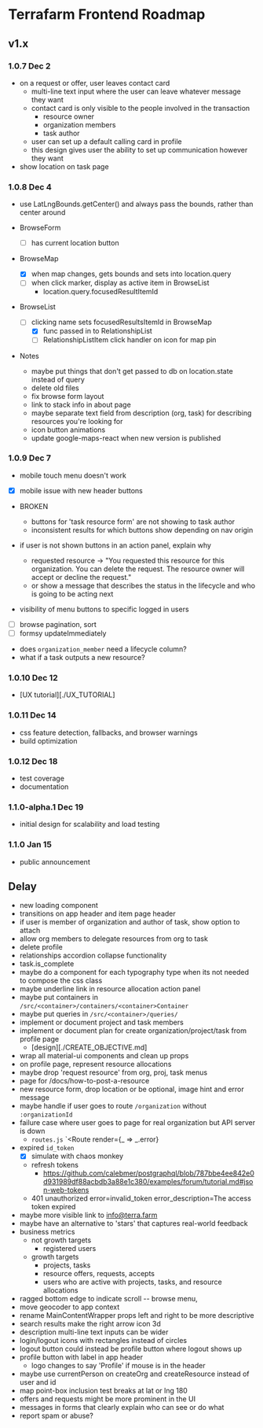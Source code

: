 # Terrafarm Frontend Roadmap

## v1.x

### 1.0.7 Dec 2

- on a request or offer, user leaves contact card
  - multi-line text input where the user can leave whatever message they want
  - contact card is only visible to the people involved in the transaction
    - resource owner
    - organization members
    - task author
  - user can set up a default calling card in profile
  - this design gives user the ability to set up communication however they want
- show location on task page

### 1.0.8 Dec 4

- use LatLngBounds.getCenter() and always pass the bounds, rather than center around

- BrowseForm
  - [ ] has current location button

- BrowseMap
  - [x] when map changes, gets bounds and sets into location.query
  - [ ] when click marker, display as active item in BrowseList
    - location.query.focusedResultItemId

- BrowseList
  - [ ] clicking name sets focusedResultsItemId in BrowseMap
    - [x] func passed in to RelationshipList
    - [ ] RelationshipListItem click handler on icon for map pin

- Notes
  - maybe put things that don't get passed to db on location.state instead of query
  - delete old files
  - fix browse form layout
  - link to stack info in about page
  - maybe separate text field from description (org, task) for describing resources you're looking for
  - icon button animations
  - update google-maps-react when new version is published

### 1.0.9 Dec 7

- mobile touch menu doesn't work
- [x] mobile issue with new header buttons
- BROKEN
  - buttons for 'task resource form' are not showing to task author
  - inconsistent results for which buttons show depending on nav origin

- if user is not shown buttons in an action panel, explain why
  - requested resource -> "You requested this resource for this organization. You can delete the request. The resource owner will accept or decline the request."
  - or show a message that describes the status in the lifecycle and who is going to be acting next
- visibility of menu buttons to specific logged in users

- [ ] browse pagination, sort
- [ ] formsy updateImmediately
- does `organization_member` need a lifecycle column?
- what if a task outputs a new resource?

### 1.0.10 Dec 12

- [UX tutorial][./UX_TUTORIAL]

### 1.0.11 Dec 14

- css feature detection, fallbacks, and browser warnings
- build optimization

### 1.0.12 Dec 18

- test coverage
- documentation

### 1.1.0-alpha.1 Dec 19

- initial design for scalability and load testing

### 1.1.0 Jan 15

- public announcement

## Delay

- new loading component
- transitions on app header and item page header
- if user is member of organization and author of task, show option to attach
- allow org members to delegate resources from org to task
- delete profile
- relationships accordion collapse functionality
- task.is_complete
- maybe do a component for each typography type when its not needed to compose the css class
- maybe underline link in resource allocation action panel
- maybe put containers in `/src/<container>/containers/<container>Container`
- maybe put queries in `/src/<container>/queries/`
- implement or document project and task members
- implement or document plan for create organization/project/task from profile page
  - [design][./CREATE_OBJECTIVE.md]
- wrap all material-ui components and clean up props
- on profile page, represent resource allocations
- maybe drop 'request resource' from org, proj, task menus
- page for /docs/how-to-post-a-resource
- new resource form, drop location or be optional, image hint and error message
- maybe handle if user goes to route `/organization` without `:organizationId`
- failure case where user goes to page for real organization but API server is down
  - `routes.js` `<Route render={_ => _.error}
- expired `id_token`
  - [x] simulate with chaos monkey
  - refresh tokens
    - https://github.com/calebmer/postgraphql/blob/787bbe4ee842e0d931989df88acbdb3a88e1c380/examples/forum/tutorial.md#json-web-tokens
  - 401 unauthorized error=invalid_token error_description=The access token expired
- maybe more visible link to info@terra.farm
- maybe have an alternative to 'stars' that captures real-world feedback
- business metrics
  - not growth targets
    - registered users
  - growth targets
    - projects, tasks
    - resource offers, requests, accepts
    - users who are active with projects, tasks, and resource allocations
- ragged bottom edge to indicate scroll -- browse menu, 
- move geocoder to app context
- rename MainContentWrapper props left and right to be more descriptive
- search results make the right arrow icon 3d
- description multi-line text inputs can be wider
- login/logout icons with rectangles instead of circles
- logout button could instead be profile button where logout shows up
- profile button with label in app header
  - logo changes to say 'Profile' if mouse is in the header
- maybe use currentPerson on createOrg and createResource instead of user and id
- map point-box inclusion test breaks at lat or lng 180
- offers and requests might be more prominent in the UI
- messages in forms that clearly explain who can see or do what
- report spam or abuse?
